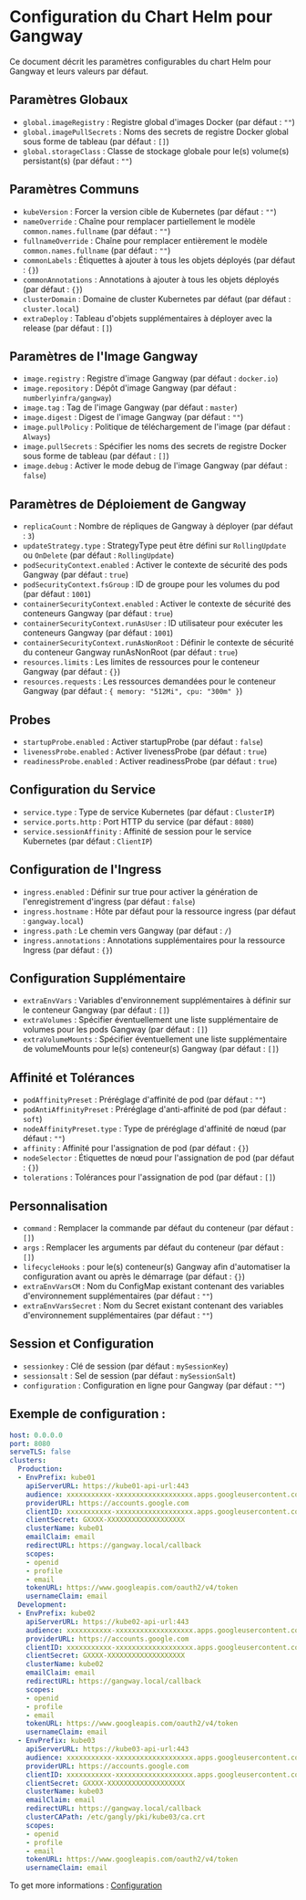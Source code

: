 # Configuration du Chart Helm pour Gangway

Ce document décrit les paramètres configurables du chart Helm pour Gangway et leurs valeurs par défaut.

## Paramètres Globaux

- `global.imageRegistry` : Registre global d'images Docker (par défaut : `""`)
- `global.imagePullSecrets` : Noms des secrets de registre Docker global sous forme de tableau (par défaut : `[]`)
- `global.storageClass` : Classe de stockage globale pour le(s) volume(s) persistant(s) (par défaut : `""`)

## Paramètres Communs

- `kubeVersion` : Forcer la version cible de Kubernetes (par défaut : `""`)
- `nameOverride` : Chaîne pour remplacer partiellement le modèle `common.names.fullname` (par défaut : `""`)
- `fullnameOverride` : Chaîne pour remplacer entièrement le modèle `common.names.fullname` (par défaut : `""`)
- `commonLabels` : Étiquettes à ajouter à tous les objets déployés (par défaut : `{}`)
- `commonAnnotations` : Annotations à ajouter à tous les objets déployés (par défaut : `{}`)
- `clusterDomain` : Domaine de cluster Kubernetes par défaut (par défaut : `cluster.local`)
- `extraDeploy` : Tableau d'objets supplémentaires à déployer avec la release (par défaut : `[]`)

## Paramètres de l'Image Gangway

- `image.registry` : Registre d'image Gangway (par défaut : `docker.io`)
- `image.repository` : Dépôt d'image Gangway (par défaut : `numberlyinfra/gangway`)
- `image.tag` : Tag de l'image Gangway (par défaut : `master`)
- `image.digest` : Digest de l'image Gangway (par défaut : `""`)
- `image.pullPolicy` : Politique de téléchargement de l'image (par défaut : `Always`)
- `image.pullSecrets` : Spécifier les noms des secrets de registre Docker sous forme de tableau (par défaut : `[]`)
- `image.debug` : Activer le mode debug de l'image Gangway (par défaut : `false`)

## Paramètres de Déploiement de Gangway

- `replicaCount` : Nombre de répliques de Gangway à déployer (par défaut : `3`)
- `updateStrategy.type` : StrategyType peut être défini sur `RollingUpdate` ou `OnDelete` (par défaut : `RollingUpdate`)
- `podSecurityContext.enabled` : Activer le contexte de sécurité des pods Gangway (par défaut : `true`)
- `podSecurityContext.fsGroup` : ID de groupe pour les volumes du pod (par défaut : `1001`)
- `containerSecurityContext.enabled` : Activer le contexte de sécurité des conteneurs Gangway (par défaut : `true`)
- `containerSecurityContext.runAsUser` : ID utilisateur pour exécuter les conteneurs Gangway (par défaut : `1001`)
- `containerSecurityContext.runAsNonRoot` : Définir le contexte de sécurité du conteneur Gangway runAsNonRoot (par défaut : `true`)
- `resources.limits` : Les limites de ressources pour le conteneur Gangway (par défaut : `{}`)
- `resources.requests` : Les ressources demandées pour le conteneur Gangway (par défaut : `{ memory: "512Mi", cpu: "300m" }`)

## Probes

- `startupProbe.enabled` : Activer startupProbe (par défaut : `false`)
- `livenessProbe.enabled` : Activer livenessProbe (par défaut : `true`)
- `readinessProbe.enabled` : Activer readinessProbe (par défaut : `true`)

## Configuration du Service

- `service.type` : Type de service Kubernetes (par défaut : `ClusterIP`)
- `service.ports.http` : Port HTTP du service (par défaut : `8080`)
- `service.sessionAffinity` : Affinité de session pour le service Kubernetes (par défaut : `ClientIP`)

## Configuration de l'Ingress

- `ingress.enabled` : Définir sur true pour activer la génération de l'enregistrement d'ingress (par défaut : `false`)
- `ingress.hostname` : Hôte par défaut pour la ressource ingress (par défaut : `gangway.local`)
- `ingress.path` : Le chemin vers Gangway (par défaut : `/`)
- `ingress.annotations` : Annotations supplémentaires pour la ressource Ingress (par défaut : `{}`)

## Configuration Supplémentaire

- `extraEnvVars` : Variables d'environnement supplémentaires à définir sur le conteneur Gangway (par défaut : `[]`)
- `extraVolumes` : Spécifier éventuellement une liste supplémentaire de volumes pour les pods Gangway (par défaut : `[]`)
- `extraVolumeMounts` : Spécifier éventuellement une liste supplémentaire de volumeMounts pour le(s) conteneur(s) Gangway (par défaut : `[]`)

## Affinité et Tolérances

- `podAffinityPreset` : Préréglage d'affinité de pod (par défaut : `""`)
- `podAntiAffinityPreset` : Préréglage d'anti-affinité de pod (par défaut : `soft`)
- `nodeAffinityPreset.type` : Type de préréglage d'affinité de nœud (par défaut : `""`)
- `affinity` : Affinité pour l'assignation de pod (par défaut : `{}`)
- `nodeSelector` : Étiquettes de nœud pour l'assignation de pod (par défaut : `{}`)
- `tolerations` : Tolérances pour l'assignation de pod (par défaut : `[]`)

## Personnalisation

- `command` : Remplacer la commande par défaut du conteneur (par défaut : `[]`)
- `args` : Remplacer les arguments par défaut du conteneur (par défaut : `[]`)
- `lifecycleHooks` : pour le(s) conteneur(s) Gangway afin d'automatiser la configuration avant ou après le démarrage (par défaut : `{}`)
- `extraEnvVarsCM` : Nom du ConfigMap existant contenant des variables d'environnement supplémentaires (par défaut : `""`)
- `extraEnvVarsSecret` : Nom du Secret existant contenant des variables d'environnement supplémentaires (par défaut : `""`)

## Session et Configuration

- `sessionkey` : Clé de session (par défaut : `mySessionKey`)
- `sessionsalt` : Sel de session (par défaut : `mySessionSalt`)
- `configuration` : Configuration en ligne pour Gangway (par défaut : `""`)

## Exemple de configuration : 
```yaml
host: 0.0.0.0
port: 8080
serveTLS: false
clusters:
  Production:
  - EnvPrefix: kube01
    apiServerURL: https://kube01-api-url:443
    audience: xxxxxxxxxxx-xxxxxxxxxxxxxxxxxxx.apps.googleusercontent.com
    providerURL: https://accounts.google.com
    clientID: xxxxxxxxxxx-xxxxxxxxxxxxxxxxxxx.apps.googleusercontent.com
    clientSecret: GXXXX-XXXXXXXXXXXXXXXXXXX
    clusterName: kube01
    emailClaim: email
    redirectURL: https://gangway.local/callback
    scopes:
    - openid
    - profile
    - email
    tokenURL: https://www.googleapis.com/oauth2/v4/token
    usernameClaim: email
  Development:
  - EnvPrefix: kube02
    apiServerURL: https://kube02-api-url:443
    audience: xxxxxxxxxxx-xxxxxxxxxxxxxxxxxxx.apps.googleusercontent.com
    providerURL: https://accounts.google.com
    clientID: xxxxxxxxxxx-xxxxxxxxxxxxxxxxxxx.apps.googleusercontent.com
    clientSecret: GXXXX-XXXXXXXXXXXXXXXXXXX
    clusterName: kube02
    emailClaim: email
    redirectURL: https://gangway.local/callback
    scopes:
    - openid
    - profile
    - email
    tokenURL: https://www.googleapis.com/oauth2/v4/token
    usernameClaim: email
  - EnvPrefix: kube03
    apiServerURL: https://kube03-api-url:443
    audience: xxxxxxxxxxx-xxxxxxxxxxxxxxxxxxx.apps.googleusercontent.com
    providerURL: https://accounts.google.com
    clientID: xxxxxxxxxxx-xxxxxxxxxxxxxxxxxxx.apps.googleusercontent.com
    clientSecret: GXXXX-XXXXXXXXXXXXXXXXXXX
    clusterName: kube03
    emailClaim: email
    redirectURL: https://gangway.local/callback
    clusterCAPath: /etc/gangly/pki/kube03/ca.crt
    scopes:
    - openid
    - profile
    - email
    tokenURL: https://www.googleapis.com/oauth2/v4/token
    usernameClaim: email
```
To get more informations : [Configuration](configuration.md)